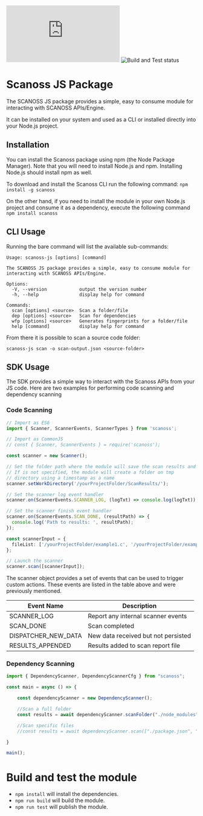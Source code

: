 <div align='left'>

[![REUSE status](https://api.reuse.software/badge/github.com/scanoss/scanoss.js)](https://api.reuse.software/info/github.com/scanoss/scanoss.js)
![Build and Test status](https://github.com/scanoss/scanoss.js/actions/workflows/build_test.yml/badge.svg)
</div>




# Scanoss JS Package

The SCANOSS JS package provides a simple, easy to consume module for interacting with SCANOSS APIs/Engine.

It can be installed on your system and used as a CLI or installed directly into your Node.js project.

## Installation

You can install the Scanoss package using npm (the Node Package Manager). Note that you will need to install Node.js and npm. Installing Node.js should install npm as well.

To download and install the Scanoss CLI run the following command: `npm install -g scanoss`

On the other hand, if you need to install the module in your own Node.js project and consume it as a dependency, execute the following command `npm install scanoss`

## CLI Usage

Running the bare command will list the available sub-commands:

```Usage: scanoss-js [options] [command]
Usage: scanoss-js [options] [command]

The SCANOSS JS package provides a simple, easy to consume module for interacting with SCANOSS APIs/Engine.

Options:
  -V, --version            output the version number
  -h, --help               display help for command

Commands:
  scan [options] <source>  Scan a folder/file
  dep [options] <source>   Scan for dependencies
  wfp [options] <source>   Generates fingerprints for a folder/file
  help [command]           display help for command
```

From there it is possible to scan a source code folder:

`scanoss-js scan -o scan-output.json <source-folder>`

## SDK Usage
The SDK provides a simple way to interact with the Scanoss APIs from your JS code. Here are two examples for performing code scanning and dependency scanning

### Code Scanning 

```typescript
// Import as ES6
import { Scanner, ScannerEvents, ScannerTypes } from 'scanoss';

// Import as CommonJS
// const { Scanner, ScannerEvents } = require('scanoss');

const scanner = new Scanner();

// Set the folder path where the module will save the scan results and fingerprints
// If is not specified, the module will create a folder on tmp
// directory using a timestamp as a name
scanner.setWorkDirectory('/yourProjectFolder/ScanResults/');

// Set the scanner log event handler
scanner.on(ScannerEvents.SCANNER_LOG, (logTxt) => console.log(logTxt));

// Set the scanner finish event handler
scanner.on(ScannerEvents.SCAN_DONE, (resultPath) => {
  console.log('Path to results: ', resultPath);
});

const scannerInput = {
  fileList: ['/yourProjectFolder/example1.c', '/yourProjectFolder/example2.c'],
};

// Launch the scanner
scanner.scan([scannerInput]);
```

The scanner object provides a set of events that can be used to trigger custom actions. 
These events are listed in the table above and were previously mentioned.

| Event Name          | Description                         |
| ------------------- | ----------------------------------- |
| SCANNER_LOG         | Report any internal scanner events  |
| SCAN_DONE           | Scan completed                      |
| DISPATCHER_NEW_DATA | New data received but not persisted |
| RESULTS_APPENDED    | Results added to scan report file   |


### Dependency Scanning
```typescript
import { DependencyScanner, DependencyScannerCfg } from "scanoss";

const main = async () => {

    const dependencyScanner = new DependencyScanner();

    //Scan a full folder
    const results = await dependencyScanner.scanFolder("./node_modules")

    //Scan specific files
    //const results = await dependencyScanner.scan(["./package.json", "package-lock.json"])

}

main();
```
# Build and test the module

- `npm install` will install the dependencies.
- `npm run build` will build the module.
- `npm run test` will publish the module.
